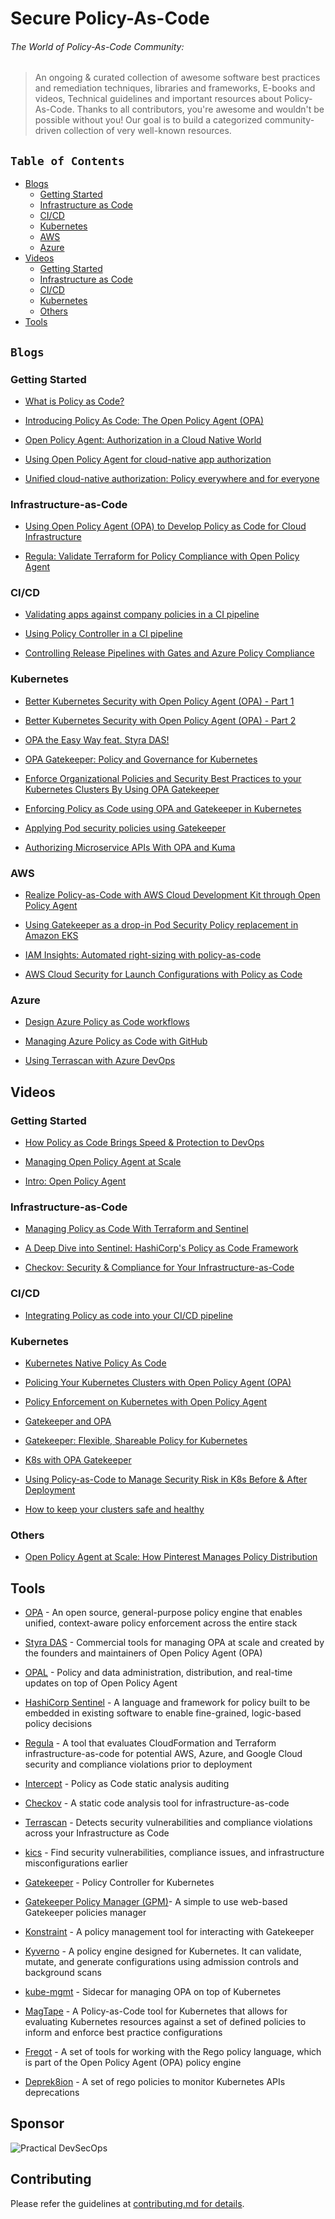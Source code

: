 # Secure Policy-As-Code 

###### The World of Policy-As-Code Community:
> An ongoing & curated collection of awesome software best practices and remediation techniques, libraries and frameworks, E-books and videos, Technical guidelines and important resources about Policy-As-Code.
> Thanks to all contributors, you're awesome and wouldn't be possible without you! Our goal is to build a categorized community-driven collection of very well-known resources.


## `Table of Contents`

- [Blogs](#blogs)
  - [Getting Started](#getting-started)
  - [Infrastructure as Code](#infrastructure-as-code)
  - [CI/CD](#cicd)
  - [Kubernetes](#kubernetes)
  - [AWS](#aws)
  - [Azure](#azure)
- [Videos](#videos)
  - [Getting Started](#getting-started-1)
  - [Infrastructure as Code](#infrastructure-as-code-1)
  - [CI/CD](#cicd-1)
  - [Kubernetes](#kubernetes-1)
  - [Others](#others)
- [Tools](#tools)

## `Blogs`

### Getting Started

- [What is Policy as Code?](https://blog.container-solutions.com/what-is-policy-as-code)

- [Introducing Policy As Code: The Open Policy Agent (OPA)](https://www.cncf.io/blog/2020/08/13/introducing-policy-as-code-the-open-policy-agent-opa/)

- [Open Policy Agent: Authorization in a Cloud Native World](https://www.aquasec.com/cloud-native-academy/cloud-native-applications/open-policy-agent-authorization-in-a-cloud-native-world/)

- [Using Open Policy Agent for cloud-native app authorization](https://blog.styra.com/blog/using-open-policy-agent-for-cloud-native-app-authorization)

- [Unified cloud-native authorization: Policy everywhere and for everyone](https://blog.styra.com/blog/unified-cloud-native-authorization-rego-policy-builder)

### Infrastructure-as-Code

- [Using Open Policy Agent (OPA) to Develop Policy as Code for Cloud Infrastructure](https://cloudsecurityalliance.org/blog/2020/02/21/using-open-policy-agent-opa-to-develop-policy-as-code-for-cloud-infrastructure/)

- [Regula: Validate Terraform for Policy Compliance with Open Policy Agent](https://dev.to/andrewwright/regula-validate-terraform-for-policy-compliance-with-open-policy-agent-37lg)

### CI/CD

- [Validating apps against company policies in a CI pipeline](https://cloud.google.com/anthos-config-management/docs/tutorials/app-policy-validation-ci-pipeline)

- [Using Policy Controller in a CI pipeline](https://cloud.google.com/anthos-config-management/docs/tutorials/policy-agent-ci-pipeline)

- [Controlling Release Pipelines with Gates and Azure Policy Compliance](https://devblogs.microsoft.com/devops/controlling-release-pipelines-with-gates-and-azure-policy-compliance/)

### Kubernetes

- [Better Kubernetes Security with Open Policy Agent (OPA) - Part 1](https://www.openshift.com/blog/better-kubernetes-security-with-open-policy-agent-opa-part-1)

- [Better Kubernetes Security with Open Policy Agent (OPA) - Part 2](https://www.openshift.com/blog/better-kubernetes-security-with-open-policy-agent-opa-part-2)

- [OPA the Easy Way feat. Styra DAS!](https://www.infracloud.io/blogs/opa-the-easy-way-featuring-styra-das/)

- [OPA Gatekeeper: Policy and Governance for Kubernetes](https://kubernetes.io/blog/2019/08/06/opa-gatekeeper-policy-and-governance-for-kubernetes/)

- [Enforce Organizational Policies and Security Best Practices to your Kubernetes Clusters By Using OPA Gatekeeper](https://medium.com/trendyol-tech/enforce-organizational-policies-and-security-best-practices-to-your-kubernetes-clusters-by-using-dfc085528e07)

- [Enforcing Policy as Code using OPA and Gatekeeper in Kubernetes](https://elastisys.com/enforcing-policy-as-code-using-opa-and-gatekeeper-in-kubernetes/)

- [Applying Pod security policies using Gatekeeper](https://cloud.google.com/kubernetes-engine/docs/how-to/pod-security-policies-with-gatekeeper)

- [Authorizing Microservice APIs With OPA and Kuma](https://konghq.com/blog/authorize-api-opa-kuma?utm_source=youtube&utm_medium=social&utm_campaign=community)

### AWS

- [Realize Policy-as-Code with AWS Cloud Development Kit through Open Policy Agent](https://aws.amazon.com/blogs/opensource/realize-policy-as-code-with-aws-cloud-development-kit-through-open-policy-agent/)

- [Using Gatekeeper as a drop-in Pod Security Policy replacement in Amazon EKS](https://aws.amazon.com/blogs/containers/using-gatekeeper-as-a-drop-in-pod-security-policy-replacement-in-amazon-eks/)

- [IAM Insights: Automated right-sizing with policy-as-code](https://bridgecrew.io/blog/iam-insights-automated-right-sizing-for-iam-policy-code/)

- [AWS Cloud Security for Launch Configurations with Policy as Code](https://www.accurics.com/blog/security-blog/aws-cloud-security-for-launch-configurations-with-policy-as-code/)

### Azure

- [Design Azure Policy as Code workflows](https://docs.microsoft.com/en-us/azure/governance/policy/concepts/policy-as-code)

- [Managing Azure Policy as Code with GitHub](https://github.com/Azure/manage-azure-policy/blob/main/tutorial/azure-policy-as-code.md)

- [Using Terrascan with Azure DevOps](https://lgulliver.github.io/terrascan-in-azure-devops/)

## Videos

### Getting Started

- [How Policy as Code Brings Speed & Protection to DevOps](https://www.youtube.com/watch?v=cOOw4d_6WyA)

- [Managing Open Policy Agent at Scale](https://www.youtube.com/watch?v=oLO74V1Y4gM)

- [Intro: Open Policy Agent](https://www.youtube.com/watch?v=Lca5u_ODS5s)

### Infrastructure-as-Code

- [Managing Policy as Code With Terraform and Sentinel](https://www.youtube.com/watch?v=z_m4fFYym30)

- [A Deep Dive into Sentinel: HashiCorp's Policy as Code Framework](https://www.youtube.com/watch?v=5gHo8PIA2uc)

- [Checkov: Security & Compliance for Your Infrastructure-as-Code](https://www.youtube.com/watch?v=n5EdM-e-9DU)

### CI/CD

- [Integrating Policy as code into your CI/CD pipeline](https://www.youtube.com/watch?v=sUNhRHQ2YrY)

### Kubernetes

- [Kubernetes Native Policy As Code](https://youtu.be/6GGg2WyhJfY)

- [Policing Your Kubernetes Clusters with Open Policy Agent (OPA)](https://www.youtube.com/watch?v=RDWndems-sk)

- [Policy Enforcement on Kubernetes with Open Policy Agent](https://www.youtube.com/watch?v=UN0su8fdGcs)

- [Gatekeeper and OPA](https://www.youtube.com/watch?v=ZJgaGJm9NJE)

- [Gatekeeper: Flexible, Shareable Policy for Kubernetes](https://www.youtube.com/watch?v=6Kur5MXg7us)

- [K8s with OPA Gatekeeper](https://www.youtube.com/watch?v=v4wJE3I8BYM)

- [Using Policy-as-Code to Manage Security Risk in K8s Before & After Deployment](https://www.youtube.com/watch?v=ZyOCLALjV98)

- [How to keep your clusters safe and healthy](https://www.youtube.com/watch?v=rSq-xqhQ09Q)

### Others

- [Open Policy Agent at Scale: How Pinterest Manages Policy Distribution](https://www.youtube.com/watch?v=LhgxFICWsA8)

## Tools

- [OPA](https://github.com/open-policy-agent/opa) - An open source, general-purpose policy engine that enables unified, context-aware policy enforcement across the entire stack

- [Styra DAS](https://www.styra.com/pricing) - Commercial tools for managing OPA at scale and created by the founders and maintainers of Open Policy Agent (OPA)

- [OPAL](https://github.com/authorizon/opal) - Policy and data administration, distribution, and real-time updates on top of Open Policy Agent

- [HashiCorp Sentinel](https://docs.hashicorp.com/sentinel) - A language and framework for policy built to be embedded in existing software to enable fine-grained, logic-based policy decisions

- [Regula](https://github.com/fugue/regula) - A tool that evaluates CloudFormation and Terraform infrastructure-as-code for potential AWS, Azure, and Google Cloud security and compliance violations prior to deployment

- [Intercept](https://github.com/xfhg/intercept) - Policy as Code static analysis auditing

- [Checkov](https://github.com/bridgecrewio/checkov) - A static code analysis tool for infrastructure-as-code

- [Terrascan](https://github.com/accurics/terrascan) - Detects security vulnerabilities and compliance violations across your Infrastructure as Code

- [kics](https://github.com/Checkmarx/kics) - Find security vulnerabilities, compliance issues, and infrastructure misconfigurations earlier

- [Gatekeeper](https://github.com/open-policy-agent/gatekeeper) - Policy Controller for Kubernetes

- [Gatekeeper Policy Manager (GPM)](https://github.com/sighupio/gatekeeper-policy-manager)- A simple to use web-based Gatekeeper policies manager

- [Konstraint](https://github.com/plexsystems/konstraint) - A policy management tool for interacting with Gatekeeper 

- [Kyverno](https://github.com/kyverno/kyverno) - A policy engine designed for Kubernetes. It can validate, mutate, and generate configurations using admission controls and background scans

- [kube-mgmt](https://github.com/open-policy-agent/kube-mgmt) - Sidecar for managing OPA on top of Kubernetes

- [MagTape](https://github.com/tmobile/magtape) - A Policy-as-Code tool for Kubernetes that allows for evaluating Kubernetes resources against a set of defined policies to inform and enforce best practice configurations

- [Fregot](https://github.com/fugue/Fregot) - A set of tools for working with the Rego policy language, which is part of the Open Policy Agent (OPA) policy engine

- [Deprek8ion](https://github.com/swade1987/deprek8ion) - A set of rego policies to monitor Kubernetes APIs deprecations

## Sponsor

![Practical DevSecOps](images/practical-devsecops-logo.png)

## Contributing

Please refer the guidelines at [contributing.md for details](Contributing.md).
